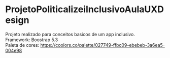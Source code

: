 # ProjetoPoliticalizeiInclusivoAulaUXDesign

Projeto realizado para conceitos basicos de um app inclusivo.</br>
Framework: Boostrap 5.3</br>
Paleta de cores: https://coolors.co/palette/027749-ffbc09-ebebeb-3a6ea5-004e98</br>